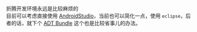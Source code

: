 折腾开发环境永远是比较麻烦的  
目前可以考虑直接使用 [AndroidStudio](http://tools.android-studio.org/index.php)，当前也可以简化一点，使用 `eclipse`，后者的话，就下个 [ADT Bundle](http://tools.android-studio.org/index.php) 这个也是比较省事儿的办法。
